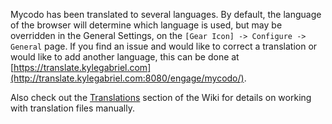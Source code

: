 Mycodo has been translated to several languages. By default, the language of the browser will determine which language is used, but may be overridden in the General Settings, on the `[Gear Icon] -> Configure -> General` page. If you find an issue and would like to correct a translation or would like to add another language, this can be done at [https://translate.kylegabriel.com](http://translate.kylegabriel.com:8080/engage/mycodo/).

Also check out the [Translations](https://github.com/biotechnicallc/Mycodo/wiki/Translations) section of the Wiki for details on working with translation files manually.
